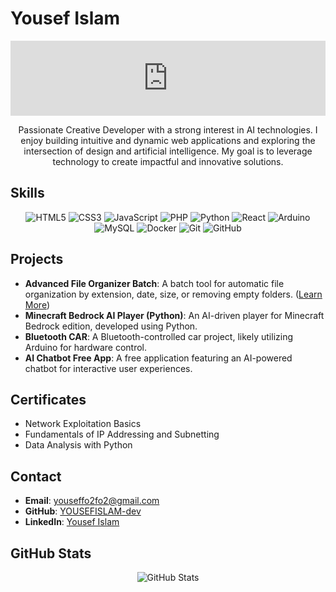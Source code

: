 # Yousef Islam

<p align="center">
<iframe
  src="https://capsule-render.vercel.app/api?text=Hey%20there!%20I%27m%20Yousef&animation=fadeIn&type=waving&color=gradient&height=100"
  frameborder="0"
  scrolling="no"
  style="width:100%; height:120px; border:none; overflow:hidden;"
></iframe>
</p>

<p align="center">Passionate Creative Developer with a strong interest in AI technologies. I enjoy building intuitive and dynamic web applications and exploring the intersection of design and artificial intelligence. My goal is to leverage technology to create impactful and innovative solutions.</p>

## Skills

<p align="center">
  <img src="https://img.shields.io/badge/html5-%23E34F26.svg?style=for-the-badge&logo=html5&logoColor=white" alt="HTML5" />
  <img src="https://img.shields.io/badge/css3-%231572B6.svg?style=for-the-badge&logo=css3&logoColor=white" alt="CSS3" />
  <img src="https://img.shields.io/badge/javascript-%23323330.svg?style=for-the-badge&logo=javascript&logoColor=%23F7DF1E" alt="JavaScript" />
  <img src="https://img.shields.io/badge/php-%23777BB4.svg?style=for-the-badge&logo=php&logoColor=white" alt="PHP" />
  <img src="https://img.shields.io/badge/python-3670A0?style=for-the-badge&logo=python&logoColor=ffdd54" alt="Python" />
  <img src="https://img.shields.io/badge/react-%2320232a.svg?style=for-the-badge&logo=react&logoColor=%2361DAFB" alt="React" />
  <img src="https://img.shields.io/badge/arduino-00979D?style=for-the-badge&logo=arduino&logoColor=white" alt="Arduino" />
  <img src="https://img.shields.io/badge/mysql-4479A1.svg?style=for-the-badge&logo=mysql&logoColor=white" alt="MySQL" />
  <img src="https://img.shields.io/badge/docker-%230db7ed.svg?style=for-the-badge&logo=docker&logoColor=white" alt="Docker" />
  <img src="https://img.shields.io/badge/git-%23F05033.svg?style=for-the-badge&logo=git&logoColor=white" alt="Git" />
  <img src="https://img.shields.io/badge/github-%23121011.svg?style=for-the-badge&logo=github&logoColor=white" alt="GitHub" />
</p>

## Projects

- **Advanced File Organizer Batch**: A batch tool for automatic file organization by extension, date, size, or removing empty folders. ([Learn More](https://yousef-dev.tech/selfhosted/organizer_web.shtml))
- **Minecraft Bedrock AI Player (Python)**: An AI-driven player for Minecraft Bedrock edition, developed using Python.
- **Bluetooth CAR**: A Bluetooth-controlled car project, likely utilizing Arduino for hardware control.
- **AI Chatbot Free App**: A free application featuring an AI-powered chatbot for interactive user experiences.

## Certificates

- Network Exploitation Basics
- Fundamentals of IP Addressing and Subnetting
- Data Analysis with Python

## Contact

- **Email**: [youseffo2fo2@gmail.com](mailto:youseffo2fo2@gmail.com)
- **GitHub**: [YOUSEFISLAM-dev](https://github.com/YOUSEFISLAM-dev)
- **LinkedIn**: [Yousef Islam](https://eg.linkedin.com/in/yousef-islam-470788287)

## GitHub Stats

<p align="center">
  <img src="https://github-readme-stats.vercel.app/api?username=YOUSEFISLAM-dev&show_icons=true&theme=radical" alt="GitHub Stats" />
</p>

